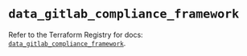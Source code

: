 # `data_gitlab_compliance_framework`

Refer to the Terraform Registry for docs: [`data_gitlab_compliance_framework`](https://registry.terraform.io/providers/gitlabhq/gitlab/18.2.0/docs/data-sources/compliance_framework).
